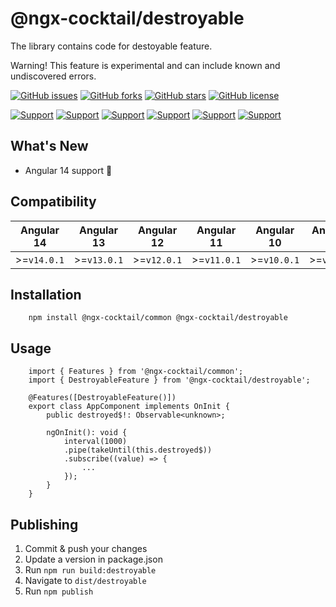 # @ngx-cocktail/destroyable

The library contains code for destoyable feature.

Warning! This feature is experimental and can include known and undiscovered errors.

[![GitHub issues](https://img.shields.io/github/issues/kostetskyroma/ngx-cocktail)](https://github.com/kostetskyroma/ngx-cocktail/issues)
[![GitHub forks](https://img.shields.io/github/forks/kostetskyroma/ngx-cocktail)](https://github.com/kostetskyroma/ngx-cocktail/network)
[![GitHub stars](https://img.shields.io/github/stars/kostetskyroma/ngx-cocktail)](https://github.com/kostetskyroma/ngx-cocktail/stargazers)
[![GitHub license](https://img.shields.io/github/license/kostetskyroma/ngx-cocktail)](https://github.com/kostetskyroma/ngx-cocktail/blob/master/LICENSE)

[![Support](https://img.shields.io/badge/Support-Angular%209%2B-blue.svg?style=flat-square)]()
[![Support](https://img.shields.io/badge/Support-Angular%2010%2B-blue.svg?style=flat-square)]()
[![Support](https://img.shields.io/badge/Support-Angular%2011%2B-blue.svg?style=flat-square)]()
[![Support](https://img.shields.io/badge/Support-Angular%2012%2B-blue.svg?style=flat-square)]()
[![Support](https://img.shields.io/badge/Support-Angular%2013%2B-blue.svg?style=flat-square)]()
[![Support](https://img.shields.io/badge/Support-Angular%2014%2B-blue.svg?style=flat-square)]()

## What's New

- Angular 14 support 🥳

## Compatibility

| Angular 14  | Angular 13  | Angular 12  | Angular 11  | Angular 10  | Angular 9  |
| ----------- | ----------- | ----------- | ----------- | ----------- | ---------- |
| >=`v14.0.1` | >=`v13.0.1` | >=`v12.0.1` | >=`v11.0.1` | >=`v10.0.1` | >=`v9.0.1` |

## Installation

        npm install @ngx-cocktail/common @ngx-cocktail/destroyable

## Usage

        import { Features } from '@ngx-cocktail/common';
        import { DestroyableFeature } from '@ngx-cocktail/destroyable';

        @Features([DestroyableFeature()])
        export class AppComponent implements OnInit {
            public destroyed$!: Observable<unknown>;

            ngOnInit(): void {
                interval(1000)
                .pipe(takeUntil(this.destroyed$))
                .subscribe((value) => {
                    ...
                });
            }
        }

## Publishing

1. Commit & push your changes
2. Update a version in package.json
3. Run `npm run build:destroyable`
4. Navigate to `dist/destroyable`
5. Run `npm publish`
